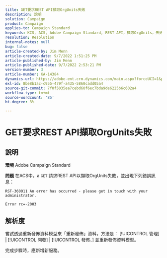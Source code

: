 ```yaml
---
title: GET要求REST API擷取OrgUnits失敗
description: 說明
solution: Campaign
product: Campaign
applies-to: Campaign Standard
keywords: KCS, ACS, Adobe Campaign Standard, REST API，擷取OrgUnits，失敗，重新發佈，資料模型
resolution: Resolution
internal-notes: null
bug: false
article-created-by: Jim Menn
article-created-date: 9/7/2022 1:51:25 PM
article-published-by: Jim Menn
article-published-date: 9/7/2022 2:53:21 PM
version-number: 3
article-number: KA-14384
dynamics-url: https://adobe-ent.crm.dynamics.com/main.aspx?forceUCI=1&pagetype=entityrecord&etn=knowledgearticle&id=f6147927-b42e-ed11-9db1-0022480866ad
exl-id: 8be8b1ac-c955-479f-a435-5860cadd05a4
source-git-commit: 7f0f5035ea7cebd60f6ec7bda9de6225b6c602a4
workflow-type: tm+mt
source-wordcount: '85'
ht-degree: 3%

---
```


# GET要求REST API擷取OrgUnits失敗

## 說明


<b>環境</b>
Adobe Campaign Standard

<b>問題</b>
在ACS中，a `GET` 請求REST API以擷取OrgUnits失敗，並出現下列錯誤訊息：


```
RST-360011 An error has occurred - please get in touch with your administrator.

Error rc=-2003
```



## 解析度


嘗試透過重新發佈資料模型來「重新發佈」資料，方法是： [!UICONTROL 管理] | [!UICONTROL 開發] | [!UICONTROL 發佈、] 並重新發佈資料模型。

完成步驟時，應新增新服務。
